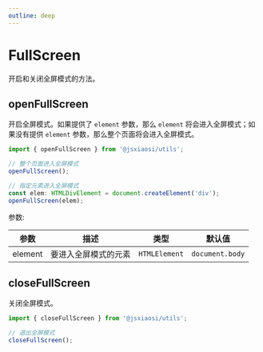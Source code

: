 ```yaml
---
outline: deep
---
```


# FullScreen

开启和关闭全屏模式的方法。

## openFullScreen

开启全屏模式。如果提供了 `element` 参数，那么 `element` 将会进入全屏模式；如果没有提供 `element` 参数，那么整个页面将会进入全屏模式。

```ts
import { openFullScreen } from '@jsxiaosi/utils'; 

// 整个页面进入全屏模式
openFullScreen();

// 指定元素进入全屏模式
const elem: HTMLDivElement = document.createElement('div');
openFullScreen(elem);
```

参数:

参数 | 描述 | 类型 | 默认值
---------|----------|---------|---------
element | 要进入全屏模式的元素 | `HTMLElement` | `document.body` |

## closeFullScreen

关闭全屏模式。

```ts
import { closeFullScreen } from '@jsxiaosi/utils'; 

// 退出全屏模式
closeFullScreen();
```
